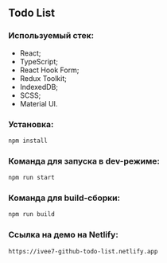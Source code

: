 ## Todo List

### Используемый стек:

- React;
- TypeScript;
- React Hook Form;
- Redux Toolkit;
- IndexedDB;
- SCSS;
- Material UI.

### Установка:

```js
npm install
```

### Команда для запуска в dev-режиме:

```js
npm run start
```

### Команда для build-сборки:

```js
npm run build
```

### Ссылка на демо на Netlify:

```
https://ivee7-github-todo-list.netlify.app
```